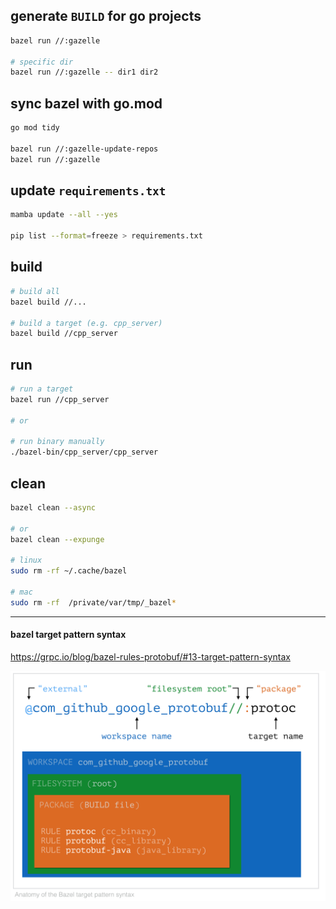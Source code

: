 ## generate `BUILD` for go projects

```bash
bazel run //:gazelle

# specific dir
bazel run //:gazelle -- dir1 dir2
```

## sync bazel with go.mod

```bash
go mod tidy

bazel run //:gazelle-update-repos
bazel run //:gazelle
```

## update `requirements.txt`

```bash
mamba update --all --yes

pip list --format=freeze > requirements.txt
```

## build

```bash
# build all
bazel build //...

# build a target (e.g. cpp_server)
bazel build //cpp_server
```

## run

```bash
# run a target
bazel run //cpp_server

# or

# run binary manually
./bazel-bin/cpp_server/cpp_server
```

## clean

```bash
bazel clean --async

# or
bazel clean --expunge

# linux
sudo rm -rf ~/.cache/bazel

# mac
sudo rm -rf  /private/var/tmp/_bazel*
```

---

#### bazel target pattern syntax

https://grpc.io/blog/bazel-rules-protobuf/#13-target-pattern-syntax

![](./target-pattern-syntax.png)
